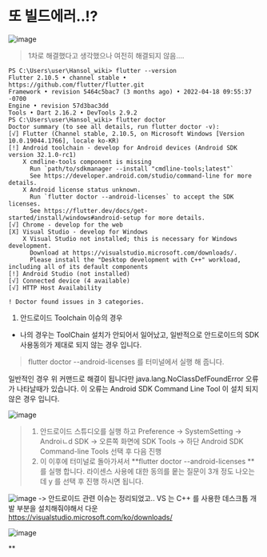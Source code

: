 # 또 빌드에러..!?

![image](https://user-images.githubusercontent.com/30613069/177028873-b68669ad-216d-488f-a6f5-f5c3027ccddd.png)

> 1차로 해결했다고 생각했으나 여전히 해결되지 않음....

```shell
PS C:\Users\user\Hansol_wiki> flutter --version
Flutter 2.10.5 • channel stable • https://github.com/flutter/flutter.git
Framework • revision 5464c5bac7 (3 months ago) • 2022-04-18 09:55:37 -0700
Engine • revision 57d3bac3dd
Tools • Dart 2.16.2 • DevTools 2.9.2
PS C:\Users\user\Hansol_wiki> flutter doctor
Doctor summary (to see all details, run flutter doctor -v):
[√] Flutter (Channel stable, 2.10.5, on Microsoft Windows [Version 10.0.19044.1766], locale ko-KR)
[!] Android toolchain - develop for Android devices (Android SDK version 32.1.0-rc1)
    X cmdline-tools component is missing
      Run `path/to/sdkmanager --install "cmdline-tools;latest"`
      See https://developer.android.com/studio/command-line for more details.
    X Android license status unknown.
      Run `flutter doctor --android-licenses` to accept the SDK licenses.
      See https://flutter.dev/docs/get-started/install/windows#android-setup for more details.
[√] Chrome - develop for the web
[X] Visual Studio - develop for Windows
    X Visual Studio not installed; this is necessary for Windows development.
      Download at https://visualstudio.microsoft.com/downloads/.
      Please install the "Desktop development with C++" workload, including all of its default components
[!] Android Studio (not installed)
[√] Connected device (4 available)
[√] HTTP Host Availability

! Doctor found issues in 3 categories.
```
1. 안드로이드  Toolchain 이슈의 경우 

 - 나의 경우는 ToolChain 설치가 안되어서 일어났고, 일반적으로 안드로이드의 SDK 사용동의가 제대로 되지 않는 경우 입니다. 

> flutter doctor --android-licenses 를 터미널에서 실행 해 줍니다.

일반적인 경우 위 커맨드로 해결이 됩니다만 java.lang.NoClassDefFoundError  오류가 나타날때가 있습니다. 이 오류는 Android SDK Command Line Tool  이 설치 되지 않은 경우 입니다.

![image](https://user-images.githubusercontent.com/30613069/177029569-4753c94f-24a0-40ab-be72-72ac95e13418.png)

> 1. 안드로이드 스튜디오를 실행 하고 Preference -> SystemSetting ->  Androiㄴd SDK -> 오른쪽 화면에  SDK Tools -> 하단 Android SDK Command-line Tools 선택  후 다음 진행
> 2. 이 이후에 터미널로 돌아가셔서  **flutter doctor --android-licenses **  를 실행 합니다. 라이센스 사용에 대한 동의를 뭍는 질문이 3개 정도 나오는데 y 를 선택 후 진행 하시면 됩니다.

![image](https://user-images.githubusercontent.com/30613069/177029811-3382ad85-b76e-482e-a59b-bd1a9e228a92.png)
-> 안드로이드 관련 이슈는 정리되었고.. VS 는 C++ 를 사용한 데스크톱 개발 부분을 설치해줘야해서 다운
https://visualstudio.microsoft.com/ko/downloads/

![image](https://user-images.githubusercontent.com/30613069/177029938-5ac28340-6e6f-4736-ab1e-1cb91a6fbf6e.png)


**
